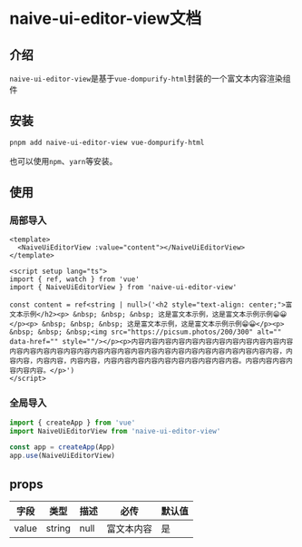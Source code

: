 

# naive-ui-editor-view文档

## 介绍
`naive-ui-editor-view`是基于`vue-dompurify-html`封装的一个富文本内容渲染组件

## 安装
```bash
pnpm add naive-ui-editor-view vue-dompurify-html
```
也可以使用`npm`、`yarn`等安装。

## 使用

### 局部导入

```vue{4-8,15}
<template>
  <NaiveUiEditorView :value="content"></NaiveUiEditorView>
</template>

<script setup lang="ts">
import { ref, watch } from 'vue'
import { NaiveUiEditorView } from 'naive-ui-editor-view'

const content = ref<string | null>('<h2 style="text-align: center;">富文本示例</h2><p> &nbsp; &nbsp; &nbsp; 这是富文本示例，这是富文本示例示例😁😀</p><p> &nbsp; &nbsp; &nbsp; 这是富文本示例，这是富文本示例示例😁😀</p><p> &nbsp; &nbsp; &nbsp;<img src="https://picsum.photos/200/300" alt="" data-href="" style=""/></p><p>内容内容内容内容内容内容内容内容内容内容内容内容内容内容内容内容内容内容内容内容内容内容内容内容内容内容内容内容内容内容内容内容，内容内容，内容内容，内容内容，内容内容内容内容内容内容内容内容内容内容。内容内容内容内容内容内容。</p>')
</script>
```

### 全局导入

```ts
import { createApp } from 'vue'
import NaiveUiEditorView from 'naive-ui-editor-view'

const app = createApp(App)
app.use(NaiveUiEditorView)
```

## props

| 字段          | 类型                        | 描述                             | 必传 | 默认值 |
| ------------- | ------------------------------------------------------------ | -------------------------------------------------------- | ---- | ------ |
| value | string | null                                             | 富文本内容                                   | 是   |        |
